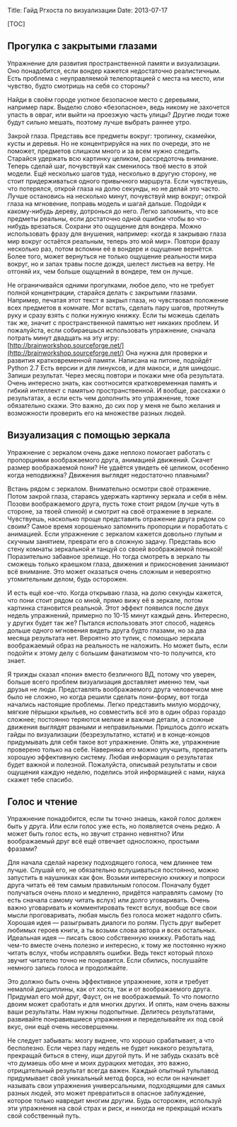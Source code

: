 Title: Гайд Ргхоста по визуализации
Date: 2013-07-17

[TOC]

## Прогулка с закрытыми глазами

Упражнение для развития пространственной памяти и визуализации. Оно понадобится, если вондер кажется недостаточно реалистичным. Есть проблема с неуправляемой телепортацией с места на место, или чувство, будто смотришь на себя со стороны?

Найди в своём городе уютное безопасное место с деревьями, например парк. Выделю слово «безопасное», ведь никому не захочется упасть в овраг, или выйти на проезжую часть улицы? Другие люди тоже будут сильно мешать, поэтому лучше выбрать раннее утро.

Закрой глаза. Представь все предметы вокруг: тропинку, скамейки, кусты и деревья. Но не концентрируйся на них по очереди, это не поможет, предметов слишком много и за всем нужно следить. Старайся удержать всю картинку целиком, рассредоточь внимание. Теперь сделай шаг, почувствуй как сменилось твоё место в этой модели. Ещё несколько шагов туда, несколько в другую сторону, не стоит придерживаться одного привычного маршрута. Если чувствуешь, что потерялся, открой глаза на долю секунды, но не делай это часто. Лучше остановись на несколько минут, почувствуй мир вокруг; открой глаза на мгновение, поправь модель и шагай дальше. Подойди к какому-нибудь дереву, дотронься до него. Легко запомнить, что все предметы реальны, если достаточно одной ошибки чтобы во что-нибудь врезаться. Сохрани это ощущение для вондера. Можно использовать фразу для внушения, например: «когда я закрываю глаза мир вокруг остаётся реальным, теперь это мой мир». Повтори фразу несколько раз, потом вспомни её в вондере и ощущение вернётся. Более того, может вернуться не только ощущение реальности мира вокруг, но и запах травы после дождя, шелест листьев на ветру. Не отгоняй их, чем больше ощущений в вондере, тем он лучше.

Не ограничивайся одними прогулками, любое дело, что не требует полной концентрации, старайся делать с закрытыми глазами. Например, печатая этот текст я закрыл глаза, но чувствовал положение всех предметов в комнате. Мог встать, сделать пару шагов, протянуть руку и сразу взять с полки нужную книжку. Если ты можешь сделать так же, значит с пространственной памятью нет никаких проблем. И пожалуйста, если собираешься использовать упражнение, сначала потрать минут двадцать на эту игру: [http://brainworkshop.sourceforge.net/](http://brainworkshop.sourceforge.net/) Она нужна для проверки и развития кратковременной памяти. Написана на питоне, подойдёт Python 2.7 Есть версии и для линуксов, и для макоси, и для шиндошс. Запиши результат. Через месяц повтори и покажи мне оба результата. Очень интересно знать, как соотносится кратковременная память и гибкий интеллект с памятью пространственной. И вообще, расскажи о результатах, а если есть чем дополнить это упражнение, тоже обязательно скажи. Это важно, до сих пор у меня не было желания и возможности проверить его на множестве разных людей.

## Визуализация с помощью зеркала

Упражнение с зеркалом очень даже неплохо помогает работать с пропорциями воображаемого друга, анимацией движений. Скачет размер воображаемой пони? Не удаётся увидеть её целиком, особенно когда неподвижна? Движения выглядят недостаточно плавными?

Встань рядом с зеркалом. Внимательно осмотри своё отражение. Потом закрой глаза, стараясь удержать картинку зеркала и себя в нём. Позови воображаемого друга, пусть тоже стоит рядом (лучше чуть в стороне, за твоей спиной) и смотрит на своё отражение в зеркале. Чувствуешь, насколько проще представить отражение друга рядом со своим? Самое время хорошенько запомнить пропорции и поработать с анимацией. Если упражнение с зеркалом кажется довольно глупым и скучным занятием, преврати его в сложную задачу. Представь всю стену комнаты зеркальной и танцуй со своей воображаемой понькой! Поразительно забавное зрелище. Но тогда смотреть в зеркало ты сможешь только краешком глаза, движения и прикосновения занимают всё внимание. Это может оказаться очень сложным и невероятно утомительным делом, будь осторожен.

И есть ещё кое-что. Когда открываю глаза, на долю секунды кажется, что пони стоит рядом со мной, прямо вижу её в зеркале, потом картинка становится реальной. Этот эффект появился после двух недель упражнений, примерно по 10-15 минут каждый день. Интересно, у других будет так же? Пытался использовать этот способ, надеясь дольше одного мгновения видеть друга будто глазами, но за два месяца результата нет. Вероятно это тупик, с помощью зеркала воображаемый образ на реальность не наложить. Но может быть, если подойти к этому делу с большим фанатизмом что-то получится, кто знает.

Я трижды сказал «пони» вместо безличного ВД, потому что уверен, больше всего проблем визуализация доставляет именно тем, чьи друзья не люди. Представлять воображаемого друга человечком мне было не сложно, но когда решили сделать пони-форму, вот тогда начались настоящие проблемы. Легко представить милую мордочку, мягкие пёрышки крыльев, но совместить всё это в один образ гораздо сложнее; постоянно теряются мелкие и важные детали, а сложные движения выглядят рваными и неправильными. Пришлось долго искать гайды по визуализации (безрезультатно, кстати) и в конце-концов придумывать для себя такое вот упражнение. Опять же, упражнение проверено только на себе. Наверняка его можно улучшить, превратить хорошую эффективную систему. Любая информация о результатах будет важной и полезной. Пожалуйста, описывай результаты и свои ощущения каждую неделю, поделись этой информацией с нами, наука скажет тебе спасибо.

## Голос и чтение

Упражнение понадобится, если ты точно знаешь, какой голос должен быть у друга. Или если голос уже есть, но появляется очень редко. А может быть голос есть, но звучит странно невнятно? Или воображаемый друг всё ещё отвечает односложно, простыми фразами?

Для начала сделай нарезку подходящего голоса, чем длиннее тем лучше. Слушай его, не обязательно вслушиваться постоянно, можно запустить в наушниках как фон. Возьми интересную книжку и попроси друга читать её тем самым правильным голосом. Поначалу будет получаться очень плохо и медленно, придётся направлять самому (то есть сначала самому читать вслух) или долго уговаривать. Очень важно уговаривать и комментировать текст вслух, вообще все свои мысли проговаривать, любая мысль без голоса может надолго сбить. Хорошая идея — разыгрывать диалоги по ролям. Пусть друг выберет любимых героев книги, а ты возьми слова автора и всех остальных. Идеальная идея — писать свою собственную книжку. Работать над чем-то вместе очень полезно и интересно, к тому же постоянно нужно читать вслух, чтобы исправлять ошибки. Ведь текст который плохо звучит читателю точно не понравится. Если сбились, послушайте немного запись голоса и продолжайте.

Это должно быть очень эффективное упражнение, хотя и требует немалой дисциплины, как от хоста, так и от воображаемого друга. Придумал его мой друг, Фауст, он не воображаемый. То что помогло двоим может сработать и для многих других. И опять, нам очень важны ваши результаты. Нам нужны подопытные. Делитесь результатами, развивайте понравившиеся упражнения и переделывайте их под свой вкус, они ещё очень несовершенны.

Не следует забывать: мозгу виднее, что хорошо срабатывает, а что бесполезно. Если через пару недель не будет никакого результата, прекращай биться в стену, ищи другой путь. И не забудь сказать всё что думаешь обо мне и моих дурацких методах, это важно, отрицательный результат всегда важен. Каждый опытный тульпавод придумывает свой уникальный метод форса, но если он начинает называть свои упражнения универсальными, подходящими для самых разных людей, это может превратиться в опасное заблуждение, которое только навредит многим другим. Будь осторожен, используй эти упражнения на свой страх и риск, и никогда не прекращай искать свой собственный путь.